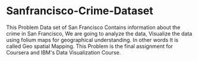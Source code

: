 # Sanfrancisco-Crime-Dataset
This Problem Data set of San Francisco Contains information about the crime in San Francisco, We are going to analyze the data, Visualize the data using folium maps for geographical understanding. In other words It is called Geo spatial Mapping. This Problem is the final assignment for Coursera and IBM's Data Visualization Course.
